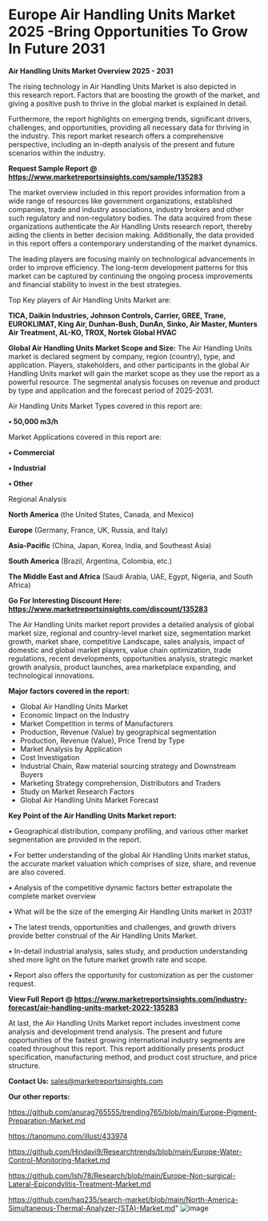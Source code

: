 # Europe Air Handling Units Market 2025 -Bring Opportunities To Grow In Future 2031

<Strong> Air Handling Units Market Overview 2025 - 2031</strong>

The rising technology in Air Handling Units Market is also depicted in this research report. Factors that are boosting the growth of the market, and giving a positive push to thrive in the global market is explained in detail.

Furthermore, the report highlights on emerging trends, significant drivers, challenges, and opportunities, providing all necessary data for thriving in the industry. This report market research offers a comprehensive perspective, including an in-depth analysis of the present and future scenarios within the industry.

<strong>Request Sample Report @ <a href=https://www.marketreportsinsights.com/sample/135283>https://www.marketreportsinsights.com/sample/135283</a></strong>

The market overview included in this report provides information from a wide range of resources like government organizations, established companies, trade and industry associations, industry brokers and other such regulatory and non-regulatory bodies. The data acquired from these organizations authenticate the Air Handling Units research report, thereby aiding the clients in better decision making. Additionally, the data provided in this report offers a contemporary understanding of the market dynamics.

The leading players are focusing mainly on technological advancements in order to improve efficiency. The long-term development patterns for this market can be captured by continuing the ongoing process improvements and financial stability to invest in the best strategies.

Top Key players of Air Handling Units Market are:

<strong>TICA, Daikin Industries, Johnson Controls, Carrier, GREE, Trane, EUROKLIMAT, King Air, Dunhan-Bush, DunAn, Sinko, Air Master, Munters Air Treatment, AL-KO, TROX, Nortek Global HVAC</strong>

<strong><b>Global Air Handling Units Market Scope and Size:</b></strong>
The Air Handling Units market is declared segment by company, region (country), type, and application. Players, stakeholders, and other participants in the global Air Handling Units market will gain the market scope as they use the report as a powerful resource. The segmental analysis focuses on revenue and product by type and application and the forecast period of 2025-2031.

Air Handling Units Market Types covered in this report are:

<strong>• 50,000 m3/h</strong>

Market Applications covered in this report are:

<strong>• Commercial

• Industrial

• Other</strong> 

Regional Analysis

<strong>North America</strong> (the United States, Canada, and Mexico)

<strong>Europe</strong> (Germany, France, UK, Russia, and Italy)

<strong>Asia-Pacific</strong> (China, Japan, Korea, India, and Southeast Asia)

<strong>South America</strong> (Brazil, Argentina, Colombia, etc.)

<strong>The Middle East and Africa</strong> (Saudi Arabia, UAE, Egypt, Nigeria, and South Africa)

<strong>Go For Interesting Discount Here: <a href=https://www.marketreportsinsights.com/discount/135283>https://www.marketreportsinsights.com/discount/135283</a></strong>

The Air Handling Units market report provides a detailed analysis of global market size, regional and country-level market size, segmentation market growth, market share, competitive Landscape, sales analysis, impact of domestic and global market players, value chain optimization, trade regulations, recent developments, opportunities analysis, strategic market growth analysis, product launches, area marketplace expanding, and technological innovations.

<strong><b>Major factors covered in the report:</b></strong>
<ul>
  <li>Global Air Handling Units Market </li>
  <li>Economic Impact on the Industry</li>
  <li>Market Competition in terms of Manufacturers</li>
  <li>Production, Revenue (Value) by geographical segmentation</li>
  <li>Production, Revenue (Value), Price Trend by Type</li>
  <li>Market Analysis by Application</li>
  <li>Cost Investigation</li>
  <li>Industrial Chain, Raw material sourcing strategy and Downstream Buyers</li>
  <li>Marketing Strategy comprehension, Distributors and Traders</li>
  <li>Study on Market Research Factors</li>
  <li>Global Air Handling Units Market Forecast</li>
</ul>

<strong><b>Key Point of the Air Handling Units Market report:</b></strong>

• Geographical distribution, company profiling, and various other market segmentation are provided in the report.

• For better understanding of the global Air Handling Units market status, the accurate market valuation which comprises of size, share, and revenue are also covered.

• Analysis of the competitive dynamic factors better extrapolate the complete market overview

• What will be the size of the emerging Air Handling Units market in 2031?

• The latest trends, opportunities and challenges, and growth drivers provide better construal of the Air Handling Units Market.

• In-detail industrial analysis, sales study, and production understanding shed more light on the future market growth rate and scope.

• Report also offers the opportunity for customization as per the customer request.

<strong><b>View Full Report @ <a href=https://www.marketreportsinsights.com/industry-forecast/air-handling-units-market-2022-135283>https://www.marketreportsinsights.com/industry-forecast/air-handling-units-market-2022-135283</a></b></strong>


At last, the Air Handling Units Market report includes investment come analysis and development trend analysis. The present and future opportunities of the fastest growing international industry segments are coated throughout this report. This report additionally presents product specification, manufacturing method, and product cost structure, and price structure.

<strong>Contact Us:</strong>
sales@marketreportsinsights.com

<strong>Our other reports:</strong>

<a href=https://github.com/anurag765555/trending765/blob/main/Europe-Pigment-Preparation-Market.md>https://github.com/anurag765555/trending765/blob/main/Europe-Pigment-Preparation-Market.md</a>

<a href=https://tanomuno.com/illust/433974>https://tanomuno.com/illust/433974</a>

<a href=https://github.com/Hindavi9/Researchtrends/blob/main/Europe-Water-Control-Monitoring-Market.md>https://github.com/Hindavi9/Researchtrends/blob/main/Europe-Water-Control-Monitoring-Market.md</a>

<a href=https://github.com/Ishi78/Research/blob/main/Europe-Non-surgical-Lateral-Epicondylitis-Treatment-Market.md>https://github.com/Ishi78/Research/blob/main/Europe-Non-surgical-Lateral-Epicondylitis-Treatment-Market.md</a>

<a href=https://github.com/haq235/search-market/blob/main/North-America-Simultaneous-Thermal-Analyzer-(STA)-Market.md>https://github.com/haq235/search-market/blob/main/North-America-Simultaneous-Thermal-Analyzer-(STA)-Market.md</a>"
![image](https://github.com/user-attachments/assets/a2594287-d805-4974-8518-89031956357e)
